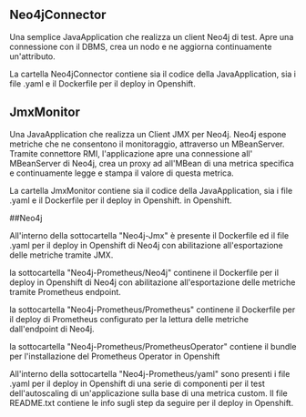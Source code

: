 ## Neo4jConnector

Una semplice JavaApplication che realizza un client Neo4j di test. 
Apre una connessione con il DBMS, crea un nodo e ne aggiorna continuamente un'attributo.

La cartella Neo4jConnector contiene sia il codice della JavaApplication, sia i file .yaml e il Dockerfile per il deploy in Openshift.

## JmxMonitor

Una JavaApplication che realizza un Client JMX per Neo4j. 
Neo4j espone metriche che ne consentono il monitoraggio, attraverso un MBeanServer.
Tramite connettore RMI, l'applicazione apre una connessione all' MBeanServer di Neo4j, 
crea un proxy ad all'MBean di una metrica specifica e continuamente legge e stampa il valore di questa metrica.

La cartella JmxMonitor contiene sia il codice della JavaApplication, sia i file .yaml e il Dockerfile per il deploy in Openshift. in Openshift.

##Neo4j

All'interno della sottocartella "Neo4j-Jmx" è presente il Dockerfile ed il file .yaml per il deploy in Openshift
di Neo4j con abilitazione all'esportazione delle metriche tramite JMX.

la sottocartella "Neo4j-Prometheus/Neo4j" continene il Dockerfile per il deploy in Openshift
di Neo4j con abilitazione all'esportazione delle metriche tramite Prometheus endpoint.

la sottocartella "Neo4j-Prometheus/Prometheus" continene il Dockerfile per il deploy di Prometheus 
configurato per la lettura delle metriche dall'endpoint di Neo4j.

la sottocartella "Neo4j-Prometheus/PrometheusOperator" contiene il bundle per l'installazione del
Prometheus Operator in Openshift

All'interno della sottocartella "Neo4j-Prometheus/yaml" sono presenti i file .yaml per il deploy in Openshift
di una serie di componenti per il test dell'autoscaling di un'applicazione sulla base di una metrica custom.
Il file README.txt contiene le info sugli step da seguire per il deploy in Openshift.


